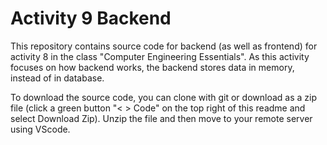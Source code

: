 # Activity 9 Backend

This repository contains source code for backend (as well as frontend) for activity 8 in the class "Computer Engineering Essentials".
As this activity focuses on how backend works, the backend stores data in memory, instead of in database.

To download the source code, you can clone with git or download as a zip file (click a green button "< > Code" on the top right of this readme and select Download Zip).
Unzip the file and then move to your remote server using VScode.
